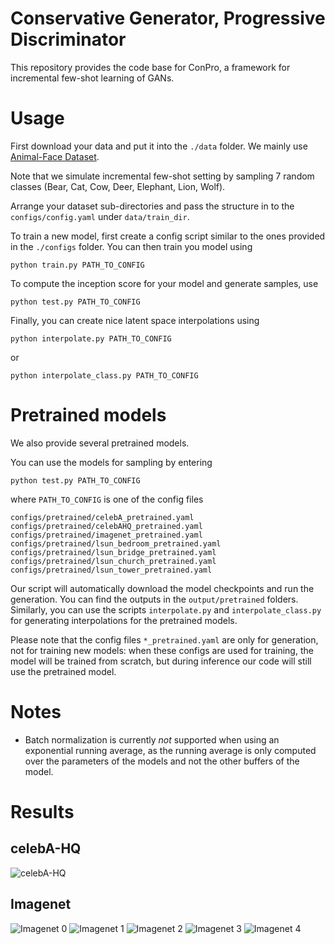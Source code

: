 # Conservative Generator, Progressive Discriminator

This repository provides the code base for ConPro, a framework for incremental few-shot learning of GANs.

<!-- This repository contains the experiments in the supplementary material for the paper [Which Training Methods for GANs do actually Converge?](https://avg.is.tuebingen.mpg.de/publications/meschedericml2018).

To cite this work, please use
```
@INPROCEEDINGS{Mescheder2018ICML,
  author = {Lars Mescheder and Sebastian Nowozin and Andreas Geiger},
  title = {Which Training Methods for GANs do actually Converge?},
  booktitle = {International Conference on Machine Learning (ICML)},
  year = {2018}
}
```
You can find further details on [our project page](https://avg.is.tuebingen.mpg.de/research_projects/convergence-and-stability-of-gan-training). -->

# Usage
First download your data and put it into the `./data` folder. We mainly use [Animal-Face Dataset](https://data.mendeley.com/datasets/z3x59pv4bz/3).

Note that we simulate incremental few-shot setting by sampling 7 random classes (Bear, Cat, Cow, Deer, Elephant, Lion, Wolf).

Arrange your dataset sub-directories and pass the structure in to the `configs/config.yaml` under `data/train_dir`.

To train a new model, first create a config script similar to the ones provided in the `./configs` folder.  You can then train you model using
```
python train.py PATH_TO_CONFIG
```

To compute the inception score for your model and generate samples, use
```
python test.py PATH_TO_CONFIG
```

Finally, you can create nice latent space interpolations using
```
python interpolate.py PATH_TO_CONFIG
```
or
```
python interpolate_class.py PATH_TO_CONFIG
```

# Pretrained models
We also provide several pretrained models.

You can use the models for sampling by entering
```
python test.py PATH_TO_CONFIG
```
where `PATH_TO_CONFIG` is one of the config files
```
configs/pretrained/celebA_pretrained.yaml
configs/pretrained/celebAHQ_pretrained.yaml
configs/pretrained/imagenet_pretrained.yaml
configs/pretrained/lsun_bedroom_pretrained.yaml
configs/pretrained/lsun_bridge_pretrained.yaml
configs/pretrained/lsun_church_pretrained.yaml
configs/pretrained/lsun_tower_pretrained.yaml
```
Our script will automatically download the model checkpoints and run the generation.
You can find the outputs in the `output/pretrained` folders.
Similarly, you can use the scripts `interpolate.py` and `interpolate_class.py` for generating interpolations for the pretrained models.

Please note that the config files  `*_pretrained.yaml` are only for generation, not for training new models: when these configs are used for training, the model will be trained from scratch, but during inference our code will still use the pretrained model.

# Notes
* Batch normalization is currently *not* supported when using an exponential running average, as the running average is only computed over the parameters of the models and not the other buffers of the model.

# Results
## celebA-HQ
![celebA-HQ](results/celebA-HQ.jpg)

## Imagenet
![Imagenet 0](results/imagenet_00.jpg)
![Imagenet 1](results/imagenet_01.jpg)
![Imagenet 2](results/imagenet_02.jpg)
![Imagenet 3](results/imagenet_03.jpg)
![Imagenet 4](results/imagenet_04.jpg)
